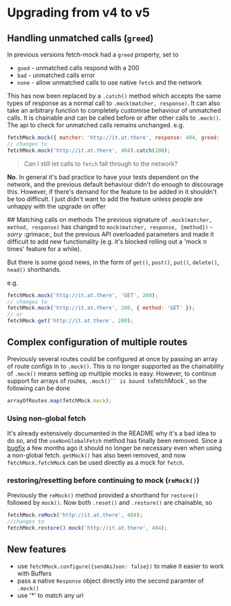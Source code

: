 # Upgrading from v4 to v5

## Handling unmatched calls (`greed`)

In previous versions fetch-mock had a `greed` property, set to

- `good` - unmatched calls respond with a 200
- `bad` - unmatched calls error
- `none` - allow unmatched calls to use native `fetch` and the network

This has now been replaced by a `.catch()` method which accepts the same types of response as a normal call to `.mock(matcher, response)`. It can also take an arbitrary function to completely customise behaviour of unmatched calls. It is chainable and can be called before or after other calls to `.mock()`. The api to check for unmatched calls remains unchanged. e.g.

```javascript
fetchMock.mock({ matcher: 'http://it.at.there', response: 404, greed: 'good' });
// changes to
fetchMock.mock('http://it.at.there', 404).catch(200);
```

> Can I still let calls to `fetch` fall through to the network?

**No**. In general it's bad practice to have your tests dependent on the network, and the previous default behaviour didn't do enough to discourage this.
However, if there's demand for the feature to be added in it shouldn't be too difficult. I just didn't want to add the feature unless people are unhappy with the upgrade on offer

## Matching calls on methods
The previous signature of `.mock(matcher, method, response)` has changed to `mock(matcher, response, {method})` - _sorry_ :grimace:, but the previous API overloaded parameters and made it difficult to add new functionality (e.g. it's blocked rolling out a 'mock n times' feature for a while).

But there is some good news, in the form of `get()`, `post()`, `put()`, `delete()`, `head()` shorthands.

e.g.

```javascript
fetchMock.mock('http://it.at.there', 'GET', 200);
// changes to
fetchMock.mock('http://it.at.there', 200, { method: 'GET' });
// or
fetchMock.get('http://it.at.there', 200);
```

## Complex configuration of multiple routes

Previously several routes could be configured at once by passing an array of route configs in to `.mock()`. This is no longer supported as the chainability of `.mock()` means setting up multiple mocks is easy. However, to continue support for arrays of routes, ` .mock()`` is bound to `fetchMock`, so the following can be done

```javascript
arrayOfRoutes.map(fetchMock.mock);
```

### Using non-global fetch

It's already extensively documented in the README why it's a bad idea to do so, and the `useNonGlobalFetch` method has finally been removed. Since a [bugfix](https://github.com/wheresrhys/fetch-mock/pull/102) a few months ago it should no longer be necessary even when using a non-global fetch. `getMock()` has also been removed, and now `fetchMock.fetchMock` can be used directly as a mock for `fetch`.

### restoring/resetting before continuing to mock (`reMock()`)

Previously the `reMock()` method provided a shorthand for `restore()` followed by `mock()`. Now both `.reset()` and `.restore()` are chainable, so

```javascript
fetchMock.reMock('http://it.at.there', 404);
//changes to
fetchMock.restore().mock('http://it.at.there', 404);
```

## New features

- use `fetchMock.configure({sendAsJson: false})` to make it easier to work with Buffers
- pass a native `Response` object directly into the second paramter of `.mock()`
- use '\*' to match any url
